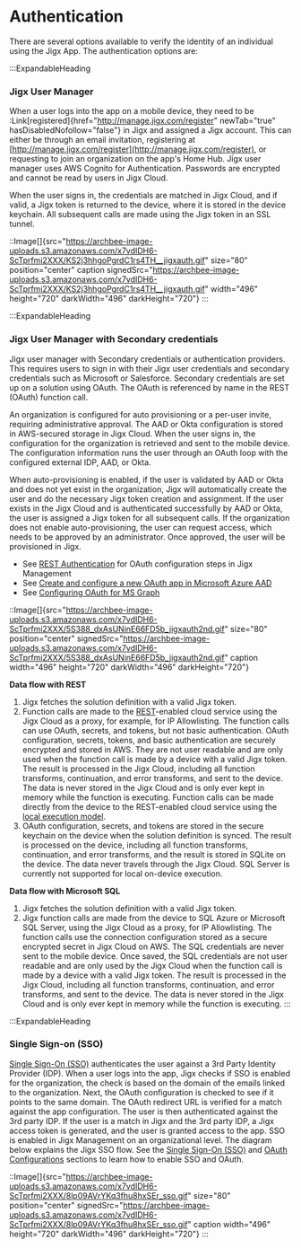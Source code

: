 # Authentication

There are several options available to verify the identity of an individual using the Jigx App. The authentication options are:

:::ExpandableHeading
### Jigx User Manager

When a user logs into the app on a mobile device, they need to be :Link[registered]{href="http://manage.jigx.com/register" newTab="true" hasDisabledNofollow="false"} in Jigx and assigned a Jigx account. This can either be through an email invitation, registering at [http://manage.jigx.com/register](http://manage.jigx.com/register), or requesting to join an organization on the app's Home Hub.  Jigx user manager uses AWS Cognito for Authentication. Passwords are encrypted and cannot be read by users in Jigx Cloud.

When the user signs in, the credentials are matched in Jigx Cloud, and if valid, a Jigx token is returned to the device, where it is stored in the device keychain. All subsequent calls are made using the Jigx token in an SSL tunnel.

::Image[]{src="https://archbee-image-uploads.s3.amazonaws.com/x7vdIDH6-ScTprfmi2XXX/KS2j3hhgoPgrdC1rs4TH__jigxauth.gif" size="80" position="center" caption signedSrc="https://archbee-image-uploads.s3.amazonaws.com/x7vdIDH6-ScTprfmi2XXX/KS2j3hhgoPgrdC1rs4TH__jigxauth.gif" width="496" height="720" darkWidth="496" darkHeight="720"}
:::

:::ExpandableHeading
### Jigx User Manager with Secondary credentials

Jigx user manager with Secondary credentials or authentication providers. This requires users to sign in with their Jigx user credentials and secondary credentials such as Microsoft or Salesforce. Secondary credentials are set up on a solution using OAuth. The OAuth is referenced by name in the REST (OAuth) function call.

An organization is configured for auto provisioning or a per-user invite, requiring administrative approval. The AAD or Okta configuration is stored in AWS-secured storage in Jigx Cloud. When the user signs in, the configuration for the organization is retrieved and sent to the mobile device. The configuration information runs the user through an OAuth loop with the configured external IDP, AAD, or Okta.

When auto-provisioning is enabled, if the user is validated by AAD or Okta and does not yet exist in the organization, Jigx will automatically create the user and do the necessary Jigx token creation and assignment. If the user exists in the Jigx Cloud and is authenticated successfully by AAD or Okta, the user is assigned a Jigx token for all subsequent calls. If the organization does not enable auto-provisioning, the user can request access, which needs to be approved by an administrator. Once approved, the user will be provisioned in Jigx.

- See [REST Authentication](<./../Building Apps with Jigx/Data/Data Providers/REST/REST Authentication.md>) for OAuth configuration steps in Jigx Management
- See [Create and configure a new OAuth app in Microsoft Azure AAD](<./../Building Apps with Jigx/Data/Data Providers/REST/Microsoft Graph OAuth/Configuring OAuth for MS Graph/Create and configure a new OAuth app in Microsoft Azure AAD.md>)
- See [Configuring OAuth for MS Graph](<./../Building Apps with Jigx/Data/Data Providers/REST/Microsoft Graph OAuth/Configuring OAuth for MS Graph.md>)

::Image[]{src="https://archbee-image-uploads.s3.amazonaws.com/x7vdIDH6-ScTprfmi2XXX/5S388_dxAsUNinE66FD5b_jigxauth2nd.gif" size="80" position="center" signedSrc="https://archbee-image-uploads.s3.amazonaws.com/x7vdIDH6-ScTprfmi2XXX/5S388_dxAsUNinE66FD5b_jigxauth2nd.gif" caption width="496" height="720" darkWidth="496" darkHeight="720"}

**Data flow with REST**

1. Jigx fetches the solution definition with a valid Jigx token.
2. Function calls are made to the [REST](<./../Building Apps with Jigx/Data/Data Providers/REST.md>)-enabled cloud service using the Jigx Cloud as a proxy, for example, for IP Allowlisting. The function calls can use OAuth, secrets, and tokens, but not basic authentication. OAuth configuration, secrets, tokens, and basic authentication are securely encrypted and stored in AWS. They are not user readable and are only used when the function call is made by a device with a valid Jigx token. The result is processed in the Jigx Cloud, including all function transforms, continuation, and error transforms, and sent to the device. The data is never stored in the Jigx Cloud and is only ever kept in memory while the function is executing. Function calls can be made directly from the device to the REST-enabled cloud service using the [local execution model](<./../Building Apps with Jigx/Data/Data Providers/REST/Local REST Calls.md>).
3. OAuth configuration, secrets, and tokens are stored in the secure keychain on the device when the solution definition is synced.  The result is processed on the device, including all function transforms, continuation, and error transforms, and the result is stored in SQLite on the device. The data never travels through the Jigx Cloud. SQL Server is currently not supported for local on-device execution.

**Data flow with Microsoft SQL**

1. Jigx fetches the solution definition with a valid Jigx token.
2. Jigx function calls are made from the device to SQL Azure or Microsoft SQL Server, using the Jigx Cloud as a proxy, for IP Allowlisting. The function calls use the connection configuration stored as a secure encrypted secret in Jigx Cloud on AWS. The SQL credentials are never sent to the mobile device. Once saved, the SQL credentials are not user readable and are only used by the Jigx Cloud when the function call is made by a device with a valid Jigx token. The result is processed in the Jigx Cloud, including all function transforms, continuation, and error transforms, and sent to the device. The data is never stored in the Jigx Cloud and is only ever kept in memory while the function is executing.
:::

:::ExpandableHeading
### Single Sign-on (SSO)

[Single Sign-On (SSO)](<./../Administration/Organization Settings/Single Sign-On _SSO_.md>) authenticates the user against a 3rd Party Identity Provider (IDP). When a user logs into the app, Jigx checks if SSO is enabled for the organization, the check is based on the domain of the emails linked to the organization. Next, the OAuth configuration is checked to see if it points to the same domain. The OAuth redirect URL is verified for a match against the app configuration. The user is then authenticated against the 3rd party IDP. If the user is a match in Jigx and the 3rd party IDP, a Jigx access token is generated, and the user is granted access to the app. SSO is enabled in Jigx Management on an organizational level. The diagram below explains the Jigx SSO flow. See the [Single Sign-On (SSO)](<./../Administration/Organization Settings/Single Sign-On _SSO_.md>) and [OAuth Configurations](<./../Administration/Organization Settings/OAuth Configurations.md>) sections to learn how to enable SSO and OAuth.

::Image[]{src="https://archbee-image-uploads.s3.amazonaws.com/x7vdIDH6-ScTprfmi2XXX/8lp09AVrYKq3fhu8hxSEr_sso.gif" size="80" position="center" signedSrc="https://archbee-image-uploads.s3.amazonaws.com/x7vdIDH6-ScTprfmi2XXX/8lp09AVrYKq3fhu8hxSEr_sso.gif" caption width="496" height="720" darkWidth="496" darkHeight="720"}
:::

